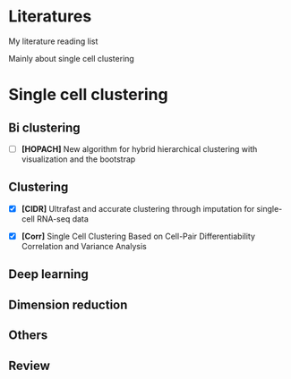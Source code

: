 # Literatures

My literature reading list

Mainly about single cell clustering

# Single cell clustering

## Bi clustering

- [ ] **[HOPACH]** New algorithm for hybrid hierarchical clustering with visualization and the bootstrap

## Clustering

- [x] **[CIDR]** Ultrafast and accurate clustering through imputation for single-cell RNA-seq data

- [x] **[Corr]** Single Cell Clustering Based on Cell-Pair Differentiability Correlation and Variance Analysis

## Deep learning

## Dimension reduction

## Others

## Review

